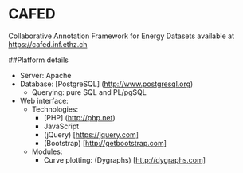 # CAFED
Collaborative Annotation Framework for Energy Datasets available at https://cafed.inf.ethz.ch

##Platform details
- Server: Apache
- Database: [PostgreSQL] (http://www.postgresql.org)
  * Querying: pure SQL and PL/pgSQL
- Web interface:
  * Technologies:
    * [PHP] (http://php.net)
    * JavaScript
    * (jQuery) [https://jquery.com]
    * (Bootstrap) [http://getbootstrap.com]
  * Modules:
    * Curve plotting: (Dygraphs) [http://dygraphs.com]
    
  
